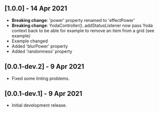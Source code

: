 ## [1.0.0] - 14 Apr 2021
* **Breaking change**: 'power' property renamed to 'effectPower'
* **Breaking change**: YodaController()..addStatusListener now pass Yoda context back to be able for example to remove an item from a grid (see example)
* Example changed
* Added 'blurPower' property
* Added 'randomness' property

## [0.0.1-dev.2] - 9 Apr 2021

* Fixed some linting problems.

## [0.0.1-dev.1] - 9 Apr 2021

* Initial development release.
